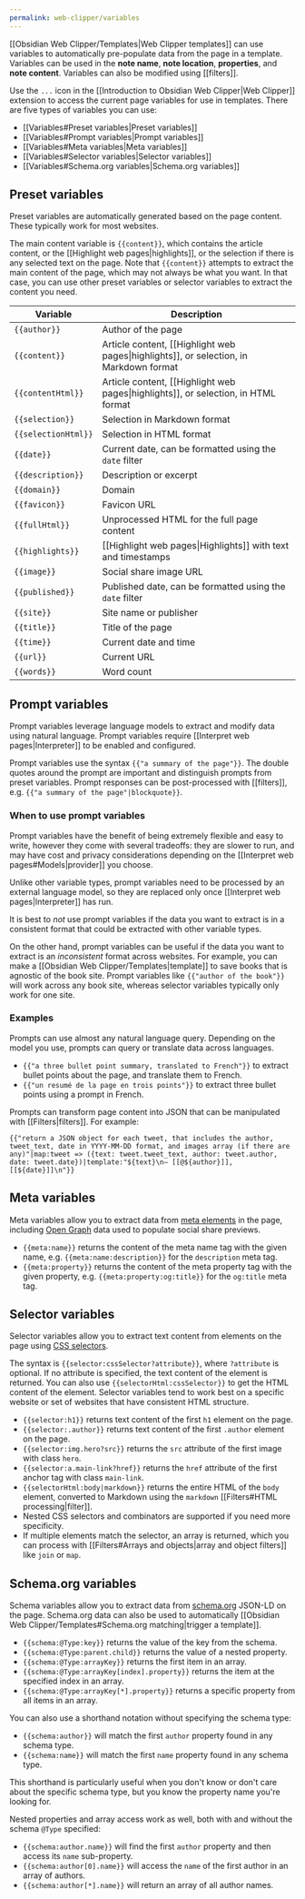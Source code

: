 ```yaml
---
permalink: web-clipper/variables
---
```

[[Obsidian Web Clipper/Templates|Web Clipper templates]] can use variables to automatically pre-populate data from the page in a template. Variables can be used in the **note name**, **note location**, **properties**, and **note content**. Variables can also be modified using [[filters]].

Use the `...` icon in the [[Introduction to Obsidian Web Clipper|Web Clipper]] extension to access the current page variables for use in templates. There are five types of variables you can use:

- [[Variables#Preset variables|Preset variables]]
- [[Variables#Prompt variables|Prompt variables]]
- [[Variables#Meta variables|Meta variables]]
- [[Variables#Selector variables|Selector variables]]
- [[Variables#Schema.org variables|Schema.org variables]]

## Preset variables

Preset variables are automatically generated based on the page content. These typically work for most websites.

The main content variable is `{{content}}`, which contains the article content, or the [[Highlight web pages|highlights]], or the selection if there is any selected text on the page. Note that `{{content}}` attempts to extract the main content of the page, which may not always be what you want. In that case, you can use other preset variables or selector variables to extract the content you need.

| Variable            | Description                                                                            |
| ------------------- | -------------------------------------------------------------------------------------- |
| `{{author}}`        | Author of the page                                                                     |
| `{{content}}`       | Article content, [[Highlight web pages\|highlights]], or selection, in Markdown format |
| `{{contentHtml}}`   | Article content, [[Highlight web pages\|highlights]], or selection, in HTML format     |
| `{{selection}}`     | Selection in Markdown format                                                           |
| `{{selectionHtml}}` | Selection in HTML format                                                               |
| `{{date}}`          | Current date, can be formatted using the `date` filter                                 |
| `{{description}}`   | Description or excerpt                                                                 |
| `{{domain}}`        | Domain                                                                                 |
| `{{favicon}}`       | Favicon URL                                                                            |
| `{{fullHtml}}`      | Unprocessed HTML for the full page content                                             |
| `{{highlights}}`    | [[Highlight web pages\|Highlights]] with text and timestamps                           |
| `{{image}}`         | Social share image URL                                                                 |
| `{{published}}`     | Published date, can be formatted using the `date` filter                               |
| `{{site}}`          | Site name or publisher                                                                 |
| `{{title}}`         | Title of the page                                                                      |
| `{{time}}`          | Current date and time                                                                  |
| `{{url}}`           | Current URL                                                                            |
| `{{words}}`         | Word count                                                                             |

## Prompt variables

Prompt variables leverage language models to extract and modify data using natural language. Prompt variables require [[Interpret web pages|Interpreter]] to be enabled and configured.

Prompt variables use the syntax `{{"a summary of the page"}}`. The double quotes around the prompt are important and distinguish prompts from preset variables. Prompt responses can be post-processed with [[filters]], e.g. `{{"a summary of the page"|blockquote}}`.

### When to use prompt variables

Prompt variables have the benefit of being extremely flexible and easy to write, however they come with several tradeoffs: they are slower to run, and may have cost and privacy considerations depending on the [[Interpret web pages#Models|provider]] you choose.

Unlike other variable types, prompt variables need to be processed by an external language model, so they are replaced only once [[Interpret web pages|Interpreter]] has run.

It is best to *not* use prompt variables if the data you want to extract is in a consistent format that could be extracted with other variable types. 

On the other hand, prompt variables can be useful if the data you want to extract is an *inconsistent* format across websites. For example, you can make a [[Obsidian Web Clipper/Templates|template]] to save books that is agnostic of the book site. Prompt variables like `{{"author of the book"}}` will work across any book site, whereas selector variables typically only work for one site.

### Examples

Prompts can use almost any natural language query. Depending on the model you use, prompts can query or translate data across languages.

- `{{"a three bullet point summary, translated to French"}}` to extract bullet points about the page, and translate them to French.
- `{{"un resumé de la page en trois points"}}` to extract three bullet points using a prompt in French.

Prompts can transform page content into JSON that can be manipulated with [[Filters|filters]]. For example:

```
{{"return a JSON object for each tweet, that includes the author, tweet_text, date in YYYY-MM-DD format, and images array (if there are any)"|map:tweet => ({text: tweet.tweet_text, author: tweet.author, date: tweet.date})|template:"${text}\n— [[@${author}]], [[${date}]]\n"}}
```


## Meta variables

Meta variables allow you to extract data from [meta elements](https://developer.mozilla.org/en-US/docs/Web/HTML/Element/meta) in the page, including [Open Graph](https://ogp.me/) data used to populate social share previews.

- `{{meta:name}}` returns the content of the meta name tag with the given name, e.g. `{{meta:name:description}}` for the `description` meta tag.
- `{{meta:property}}` returns the content of the meta property tag with the given property, e.g. `{{meta:property:og:title}}` for the `og:title` meta tag.

## Selector variables

Selector variables allow you to extract text content from elements on the page using [CSS selectors](https://developer.mozilla.org/en-US/docs/Web/CSS/CSS_selectors/Selectors_and_combinators).

The syntax is `{{selector:cssSelector?attribute}}`, where `?attribute` is optional. If no attribute is specified, the text content of the element is returned. You can also use `{{selectorHtml:cssSelector}}` to get the HTML content of the element. Selector variables tend to work best on a specific website or set of websites that have consistent HTML structure.

- `{{selector:h1}}` returns text content of the first `h1` element on the page.
- `{{selector:.author}}` returns text content of the first `.author` element on the page.
- `{{selector:img.hero?src}}` returns the `src` attribute of the first image with class `hero`.
- `{{selector:a.main-link?href}}` returns the `href` attribute of the first anchor tag with class `main-link`.
- `{{selectorHtml:body|markdown}}` returns the entire HTML of the `body` element, converted to Markdown using the `markdown` [[Filters#HTML processing|filter]].
- Nested CSS selectors and combinators are supported if you need more specificity.
- If multiple elements match the selector, an array is returned, which you can process with [[Filters#Arrays and objects|array and object filters]] like `join` or `map`.

## Schema.org variables

Schema variables allow you to extract data from [schema.org](https://schema.org/) JSON-LD on the page. Schema.org data can also be used to automatically [[Obsidian Web Clipper/Templates#Schema.org matching|trigger a template]].

- `{{schema:@Type:key}}` returns the value of the key from the schema.
- `{{schema:@Type:parent.child}}` returns the value of a nested property.
- `{{schema:@Type:arrayKey}}` returns the first item in an array.
- `{{schema:@Type:arrayKey[index].property}}` returns the item at the specified index in an array.
- `{{schema:@Type:arrayKey[*].property}}` returns a specific property from all items in an array.

You can also use a shorthand notation without specifying the schema type:

- `{{schema:author}}` will match the first `author` property found in any schema type.
- `{{schema:name}}` will match the first `name` property found in any schema type.

This shorthand is particularly useful when you don't know or don't care about the specific schema type, but you know the property name you're looking for.

Nested properties and array access work as well, both with and without the schema `@Type` specified:

- `{{schema:author.name}}` will find the first `author` property and then access its `name` sub-property.
- `{{schema:author[0].name}}` will access the `name` of the first author in an array of authors.
- `{{schema:author[*].name}}` will return an array of all author names.

